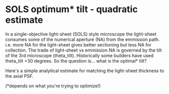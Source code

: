 # SOLS optimum* tilt - quadratic estimate
In a single-objective light-sheet (SOLS) style microscope the light-sheet consumes some of the numerical aperture (NA) from the emmission path. i.e. more NA for the light-sheet gives better sectioning but less NA for collection. The trade of light-sheet vs emmission NA is governed by the tilt of the 3rd microscope (theta_tilt). Historically some builders have used theta_tilt =30 degrees. So the question is... what is the optimal* tilt?

Here's a simple analytical estimate for matching the light-sheet thickness to the axial PSF.

(*depends on what you're trying to optimize!)
